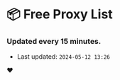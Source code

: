 # :package: Free Proxy List
### Updated every 15 minutes.

- Last updated: `2024-05-12 13:26`

:heart:
